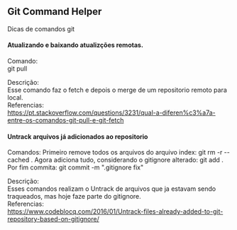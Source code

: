 ## Git Command Helper

Dicas de comandos git

#### Atualizando e baixando atualizções remotas.
Comando:  
git pull  

Descrição:  
Esse comando faz o fetch e depois o merge de um repositorio remoto para local.  
Referencias:  
https://pt.stackoverflow.com/questions/3231/qual-a-diferen%c3%a7a-entre-os-comandos-git-pull-e-git-fetch


#### Untrack arquivos já adicionados ao repositorio
Comandos:
Primeiro remove todos os arquivos do arquivo index:
git rm -r --cached .
Agora adiciona tudo, considerando o gitignore alterado:
git add .
Por fim commita:
git commit -m ".gitignore fix"

Descrição:  
Esses comandos realizam o Untrack de arquivos que ja estavam sendo traqueados, mas hoje faze parte do gitignore.  
Referencias:  
https://www.codeblocq.com/2016/01/Untrack-files-already-added-to-git-repository-based-on-gitignore/

